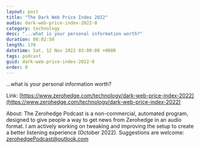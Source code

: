 ```yaml
---
layout: post
title: "The Dark Web Price Index 2022"
audio: dark-web-price-index-2022-0
category: technology
desc: "...what is your personal information worth?"
duration: 00:02:50
length: 170
datetime: Sat, 12 Nov 2022 03:00:00 +0000
tags: podcast
guid: dark-web-price-index-2022-0
order: 0
---
```

...what is your personal information worth?

Link: [https://www.zerohedge.com/technology/dark-web-price-index-2022](https://www.zerohedge.com/technology/dark-web-price-index-2022)

About: The Zerohedge Podcast is a non-commercial, automated program, designed to give people a way to get news from Zerohedge in an audio format.  I am actively working on tweaking and improving the setup to create a better listening experience (October 2022).  Suggestions are welcome: [zerohedgePodcast@outlook.com](mailto:zerohedgePodcast@outlook.com)